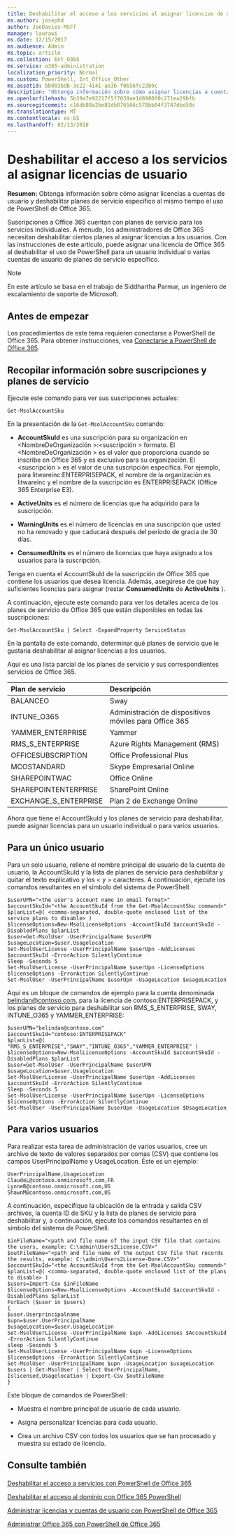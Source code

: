 ```yaml
---
title: Deshabilitar el acceso a los servicios al asignar licencias de usuario
ms.author: josephd
author: JoeDavies-MSFT
manager: laurawi
ms.date: 12/15/2017
ms.audience: Admin
ms.topic: article
ms.collection: Ent_O365
ms.service: o365-administration
localization_priority: Normal
ms.custom: PowerShell, Ent_Office_Other
ms.assetid: bb003bdb-3c22-4141-ae3b-f0656fc23b9c
description: "Obtenga información sobre cómo asignar licencias a cuentas de usuario y deshabilitar planes de servicio específico al mismo tiempo el uso de PowerShell de Office 365."
ms.openlocfilehash: 5b39a7e92217f5f7039ae1d8980f0c271ea29bfb
ms.sourcegitcommit: c16db80a2be81db876566c578bb04f3747dbd50c
ms.translationtype: MT
ms.contentlocale: es-ES
ms.lasthandoff: 02/13/2018
---
```

# <a name="disable-access-to-services-while-assigning-user-licenses"></a>Deshabilitar el acceso a los servicios al asignar licencias de usuario

**Resumen:**  Obtenga información sobre cómo asignar licencias a cuentas de usuario y deshabilitar planes de servicio específico al mismo tiempo el uso de PowerShell de Office 365.
  
Suscripciones a Office 365 cuentan con planes de servicio para los servicios individuales. A menudo, los administradores de Office 365 necesitan deshabilitar ciertos planes al asignar licencias a los usuarios. Con las instrucciones de este artículo, puede asignar una licencia de Office 365 al deshabilitar el uso de PowerShell para un usuario individual o varias cuentas de usuario de planes de servicio específico.
  
> [!NOTE]
> En este artículo se basa en el trabajo de Siddhartha Parmar, un ingeniero de escalamiento de soporte de Microsoft. 
  
## <a name="before-you-begin"></a>Antes de empezar

Los procedimientos de este tema requieren conectarse a PowerShell de Office 365. Para obtener instrucciones, vea [Conectarse a PowerShell de Office 365](connect-to-office-365-powershell.md).
  
## <a name="collect-information-about-subscriptions-and-service-plans"></a>Recopilar información sobre suscripciones y planes de servicio

Ejecute este comando para ver sus suscripciones actuales:
  
```
Get-MsolAccountSku
```

En la presentación de la `Get-MsolAccountSku` comando:
  
- **AccountSkuId** es una suscripción para su organización en \<NombreDeOrganización >:\<suscripción > formato. El \<NombreDeOrganización > es el valor que proporciona cuando se inscribe en Office 365 y es exclusivo para su organización. El \<suscripción > es el valor de una suscripción específica. Por ejemplo, para litwareinc:ENTERPRISEPACK, el nombre de la organización es litwareinc y el nombre de la suscripción es ENTERPRISEPACK (Office 365 Enterprise E3).
    
- **ActiveUnits** es el número de licencias que ha adquirido para la suscripción.
    
- **WarningUnits** es el número de licencias en una suscripción que usted no ha renovado y que caducará después del período de gracia de 30 días.
    
- **ConsumedUnits** es el número de licencias que haya asignado a los usuarios para la suscripción.
    
Tenga en cuenta el AccountSkuId de la suscripción de Office 365 que contiene los usuarios que desea licencia. Además, asegúrese de que hay suficientes licencias para asignar (restar **ConsumedUnits** de **ActiveUnits** ).
  
A continuación, ejecute este comando para ver los detalles acerca de los planes de servicio de Office 365 que están disponibles en todas las suscripciones:
  
```
Get-MsolAccountSku | Select -ExpandProperty ServiceStatus
```

En la pantalla de este comando, determinar qué planes de servicio que le gustaría deshabilitar al asignar licencias a los usuarios.
  
Aquí es una lista parcial de los planes de servicio y sus correspondientes servicios de Office 365.
  
|**Plan de servicio**|**Descripción**|
|:-----|:-----|
|BALANCEO  <br/> |Sway  <br/> |
|INTUNE_O365  <br/> |Administración de dispositivos móviles para Office 365  <br/> |
|YAMMER_ENTERPRISE  <br/> |Yammer  <br/> |
|RMS_S_ENTERPRISE  <br/> |Azure Rights Management (RMS)  <br/> |
|OFFICESUBSCRIPTION  <br/> |Office Professional Plus  <br/> |
|MCOSTANDARD  <br/> |Skype Empresarial Online  <br/> |
|SHAREPOINTWAC  <br/> |Office Online  <br/> |
|SHAREPOINTENTERPRISE  <br/> |SharePoint Online  <br/> |
|EXCHANGE_S_ENTERPRISE  <br/> |Plan 2 de Exchange Online  <br/> |
   
Ahora que tiene el AccountSkuId y los planes de servicio para deshabilitar, puede asignar licencias para un usuario individual o para varios usuarios.
  
## <a name="for-a-single-user"></a>Para un único usuario

Para un solo usuario, rellene el nombre principal de usuario de la cuenta de usuario, la AccountSkuId y la lista de planes de servicio para deshabilitar y quitar el texto explicativo y los \< y > caracteres. A continuación, ejecute los comandos resultantes en el símbolo del sistema de PowerShell.
  
```
$userUPN="<the user's account name in email format>"
$accountSkuId="<the AccountSkuId from the Get-MsolAccountSku command>"
$planList=@( <comma-separated, double-quote enclosed list of the service plans to disable> )
$licenseOptions=New-MsolLicenseOptions -AccountSkuId $accountSkuId -DisabledPlans $planList
$user=Get-MsolUser -UserPrincipalName $userUPN
$usageLocation=$user.Usagelocation
Set-MsolUserLicense -UserPrincipalName $userUpn -AddLicenses $accountSkuId -ErrorAction SilentlyContinue
Sleep -Seconds 5
Set-MsolUserLicense -UserPrincipalName $userUpn -LicenseOptions $licenseOptions -ErrorAction SilentlyContinue
Set-MsolUser -UserPrincipalName $userUpn -UsageLocation $usageLocation
```

Aquí es un bloque de comandos de ejemplo para la cuenta denominada belindan@contoso.com, para la licencia de contoso:ENTERPRISEPACK, y los planes de servicio para deshabilitar son RMS_S_ENTERPRISE, SWAY, INTUNE_O365 y YAMMER_ENTERPRISE:
  
```
$userUPN="belindan@contoso.com"
$accountSkuId="contoso:ENTERPRISEPACK"
$planList=@( "RMS_S_ENTERPRISE","SWAY","INTUNE_O365","YAMMER_ENTERPRISE" )
$licenseOptions=New-MsolLicenseOptions -AccountSkuId $accountSkuId -DisabledPlans $planList
$user=Get-MsolUser -UserPrincipalName $userUPN
$usageLocation=$user.Usagelocation
Set-MsolUserLicense -UserPrincipalName $userUpn -AddLicenses $accountSkuId -ErrorAction SilentlyContinue
Sleep -Seconds 5
Set-MsolUserLicense -UserPrincipalName $userUpn -LicenseOptions $licenseOptions -ErrorAction SilentlyContinue
Set-MsolUser -UserPrincipalName $userUpn -UsageLocation $UsageLocation
```

## <a name="for-multiple-users"></a>Para varios usuarios

Para realizar esta tarea de administración de varios usuarios, cree un archivo de texto de valores separados por comas (CSV) que contiene los campos UserPrincipalName y UsageLocation. Éste es un ejemplo:
  
```
UserPrincipalName,UsageLocation
ClaudeL@contoso.onmicrosoft.com,FR
LynneB@contoso.onmicrosoft.com,US
ShawnM@contoso.onmicrosoft.com,US
```

A continuación, especifique la ubicación de la entrada y salida CSV archivos, la cuenta ID de SKU y la lista de planes de servicio para deshabilitar y, a continuación, ejecute los comandos resultantes en el símbolo del sistema de PowerShell.
  
```
$inFileName="<path and file name of the input CSV file that contains the users, example: C:\admin\Users2License.CSV>"
$outFileName="<path and file name of the output CSV file that records the results, example: C:\admin\Users2License-Done.CSV>"
$accountSkuId="<the AccountSkuId from the Get-MsolAccountSku command>"
$planList=@( <comma-separated, double-quote enclosed list of the plans to disable> )
$users=Import-Csv $inFileName
$licenseOptions=New-MsolLicenseOptions -AccountSkuId $accountSkuId -DisabledPlans $planList
ForEach ($user in $users)
{
$user.Userprincipalname
$upn=$user.UserPrincipalName
$usageLocation=$user.UsageLocation
Set-MsolUserLicense -UserPrincipalName $upn -AddLicenses $AccountSkuId -ErrorAction SilentlyContinue
sleep -Seconds 5
Set-MsolUserLicense -UserPrincipalName $upn -LicenseOptions $licenseOptions -ErrorAction SilentlyContinue
Set-MsolUser -UserPrincipalName $upn -UsageLocation $usageLocation
$users | Get-MsolUser | Select UserPrincipalName, Islicensed,Usagelocation | Export-Csv $outFileName
}
```

Este bloque de comandos de PowerShell:
  
- Muestra el nombre principal de usuario de cada usuario.
    
- Asigna personalizar licencias para cada usuario.
    
- Crea un archivo CSV con todos los usuarios que se han procesado y muestra su estado de licencia.
    
## <a name="see-also"></a>Consulte también

#### 

[Deshabilitar el acceso a servicios con PowerShell de Office 365](disable-access-to-services-with-office-365-powershell.md)
  
[Deshabilitar el acceso al dominio con Office 365 PowerShell](disable-access-to-sway-with-office-365-powershell.md)
  
[Administrar licencias y cuentas de usuario con PowerShell de Office 365](manage-user-accounts-and-licenses-with-office-365-powershell.md)
  
[Administrar Office 365 con PowerShell de Office 365](manage-office-365-with-office-365-powershell.md)

